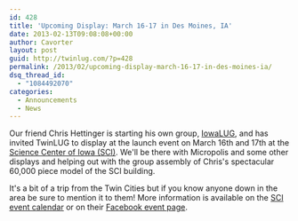 ```yaml
---
id: 428
title: 'Upcoming Display: March 16-17 in Des Moines, IA'
date: 2013-02-13T09:08:08+00:00
author: Cavorter
layout: post
guid: http://twinlug.com/?p=428
permalink: /2013/02/upcoming-display-march-16-17-in-des-moines-ia/
dsq_thread_id:
  - "1084492070"
categories:
  - Announcements
  - News
---
```

Our friend Chris Hettinger is starting his own group, [IowaLUG](http://iowalug.com/), and has invited TwinLUG to display at the launch event on March 16th and 17th at the [Science Center of Iowa (SCI)](http://www.sciowa.org/). We'll be there with Micropolis and some other displays and helping out with the group assembly of Chris's spectacular 60,000 piece model of the SCI building.

It's a bit of a trip from the Twin Cities but if you know anyone down in the area be sure to mention it to them! More information is available on the [SCI event calendar](http://www.sciowa.org/event-calendar/?id_category=all&view_by=d&day=2013-03-16) or on their [Facebook event page](https://www.facebook.com/events/320704564714925/).
